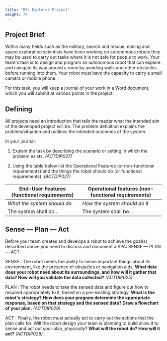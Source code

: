 ```yaml
---
title: "R7: Explorer Project"
weight: 70
---
```


## Project Brief
Within many fields such as the military, search and rescue, mining and space exploration scientists have been working on autonomous robots they may be used to carry out tasks where it is not safe for people to work. Your team's task is to design and program an autonomous robot that can explore and navigate its way around a room by avoiding walls and other obstacles before running into them. Your robot must have the capacity to carry a small camera or mobile 
phone.

For this task, you will keep a journal of your work in a Word document, which you will submit at various points in the project.

## Defining
All projects need an introduction that tells the reader what the intended aim of the developed project will be. The problem definition explains the problem/situation and outlines the intended outcomes of the system. 

In your journal:

1. Explain the task by describing the scenario or setting in which the problem exists. *(ACTDIP027)*

2. Using the table below list the Operational Features (or non-functional requirements) and the things the robot should do (or functional requirements). *(ACTDIP027)*

End-User Features (functional requirements) |Operational features (non-functional requirements)
---|---
*What the system should do* | *How the system should do it*
The system shall do...|The system shall be...

## Sense &mdash; Plan &mdash; Act
Before your team creates and develops a robot to achieve the goal(s) described above you need to discuss and document a SPA: SENSE &mdash; PLAN &mdash; ACT. 

SENSE
: The robot needs the ability to sense important things about its environment, like the presence of obstacles or navigation aids. **What data does your robot need about its surroundings, and how will it gather that data? How will you validate the data collected?** *(ACTDIP025)* 

PLAN
: The robot needs to take the sensed data and figure out how to respond appropriately to it, based on a pre-existing strategy. **What is the robot's strategy? How does your program determine the appropriate response, based on that strategy and the sensed data? Draw a flowchart of your plan.** *(ACTDIP029)* 

ACT
: Finally, the robot must actually act to carry out the actions that the plan calls for. Will the robot design your team is planning to build allow it to sense and act out your plan, physically? **What will the robot do? How will it act?** *(ACTDIP028)*